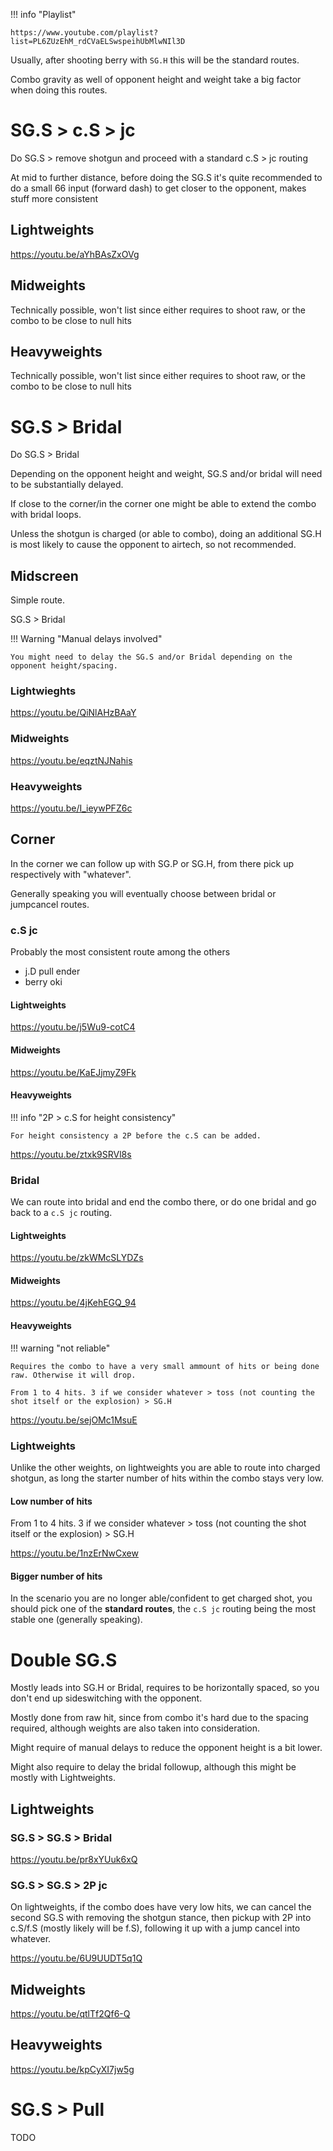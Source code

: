 
!!! info "Playlist"

    https://www.youtube.com/playlist?list=PL6ZUzEhM_rdCVaELSwspeihUbMlwNIl3D

Usually, after shooting berry with `SG.H` this will be the standard routes.

Combo gravity as well of opponent height and weight take a big factor when doing this routes.

# SG.S > c.S > jc

Do SG.S > remove shotgun and proceed with a standard c.S > jc routing

At mid to further distance, before doing the SG.S it's quite recommended to do a small 66 input (forward dash) to get closer to the opponent, makes stuff more consistent

## Lightweights

https://youtu.be/aYhBAsZxOVg

## Midweights

Technically possible, won't list since either requires to shoot raw, or the combo to be close to null hits

## Heavyweights

Technically possible, won't list since either requires to shoot raw, or the combo to be close to null hits

# SG.S > Bridal

Do SG.S > Bridal

Depending on the opponent height and weight, SG.S and/or bridal will need to be substantially delayed.

If close to the corner/in the corner one might be able to extend the combo with bridal loops.

Unless the shotgun is charged (or able to combo), doing an additional SG.H is most likely to cause the opponent to airtech, so not recommended.

## Midscreen

Simple route.

SG.S > Bridal

!!! Warning "Manual delays involved"

    You might need to delay the SG.S and/or Bridal depending on the opponent height/spacing.

### Lightwieghts

https://youtu.be/QiNlAHzBAaY

### Midweights

https://youtu.be/eqztNJNahis

### Heavyweights

https://youtu.be/I_ieywPFZ6c

## Corner

In the corner we can follow up with SG.P or SG.H, from there pick up respectively with "whatever".

Generally speaking you will eventually choose between bridal or jumpcancel routes.

### c.S jc

Probably the most consistent route among the others

- j.D pull ender
- berry oki

#### Lightweights

https://youtu.be/j5Wu9-cotC4

#### Midweights

https://youtu.be/KaEJjmyZ9Fk

#### Heavyweights

!!! info "2P > c.S for height consistency"

    For height consistency a 2P before the c.S can be added.

https://youtu.be/ztxk9SRVl8s

### Bridal

We can route into bridal and end the combo there, or do one bridal and go back to a `c.S jc` routing.

#### Lightweights

https://youtu.be/zkWMcSLYDZs

#### Midweights

https://youtu.be/4jKehEGQ_94

#### Heavyweights

!!! warning "not reliable"

    Requires the combo to have a very small ammount of hits or being done raw. Otherwise it will drop.

    From 1 to 4 hits. 3 if we consider whatever > toss (not counting the shot itself or the explosion) > SG.H

https://youtu.be/sejOMc1MsuE

### Lightweights

Unlike the other weights, on lightweights you are able to route into charged shotgun, as long the starter number of hits within the combo stays very low.

#### Low number of hits

From 1 to 4 hits. 3 if we consider whatever > toss (not counting the shot itself or the explosion) > SG.H

https://youtu.be/1nzErNwCxew

#### Bigger number of hits

In the scenario you are no longer able/confident to get charged shot, you should pick one of the **standard routes**, the `c.S jc` routing being the most stable one (generally speaking).

# Double SG.S

Mostly leads into SG.H or Bridal, requires to be horizontally spaced, so you don't end up sideswitching with the opponent.

Mostly done from raw hit, since from combo it's hard due to the spacing required, although weights are also taken into consideration.

Might require of manual delays to reduce the opponent height is a bit lower.

Might also require to delay the bridal followup, although this might be mostly with Lightweights.

## Lightweights

### SG.S > SG.S > Bridal

https://youtu.be/pr8xYUuk6xQ

### SG.S > SG.S > 2P jc

On lightweights, if the combo does have very low hits, we can cancel the second SG.S with removing the shotgun stance, then pickup with 2P into c.S/f.S (mostly likely will be f.S), following it up with a jump cancel into whatever.

https://youtu.be/6U9UUDT5q1Q

## Midweights

https://youtu.be/qtlTf2Qf6-Q

## Heavyweights

https://youtu.be/kpCyXI7jw5g

# SG.S > Pull

TODO